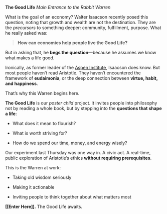 **The Good Life**
_Main Entrance to the Rabbit Warren_

What is the goal of an economy?
Walter Isaacson recently posed this question, noting that growth and wealth are not the destination. They are the _precursors_ to something deeper: community, fulfillment, purpose. What he really asked was:

> **How can economies help people live the Good Life?**

But in asking that, he **begs the question**—because he assumes we know what makes a life good.

Ironically, as former leader of the [Aspen Institute](https://www.aspeninstitute.org), Isaacson does know. But most people haven’t read Aristotle. They haven’t encountered the framework of **eudaimonia**, or the deep connection between **virtue, habit, and happiness**.

That’s why this Warren begins here.

**The Good Life** is our _poster child_ project. It invites people into philosophy not by reading a whole book, but by stepping into the **questions that shape a life**:

- What does it mean to flourish?

- What is worth striving for?

- How do we spend our time, money, and energy wisely?


Our experiment last Thursday was one way in. A civic act. A real-time, public exploration of Aristotle’s ethics **without requiring prerequisites**.

This is the Warren at work:

- Taking old wisdom seriously

- Making it actionable

- Inviting people to think together about what matters most


**[[Enter Here]].** The Good Life awaits.
